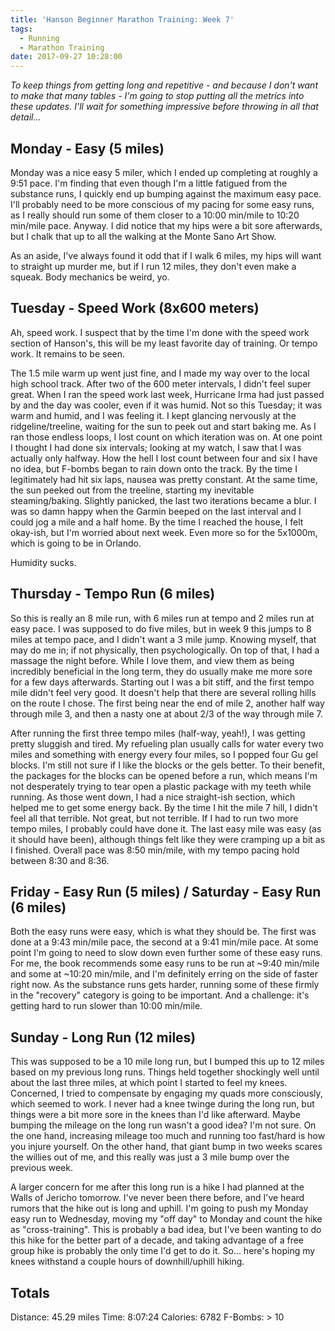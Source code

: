 ```yaml
---
title: 'Hanson Beginner Marathon Training: Week 7'
tags:
  - Running
  - Marathon Training
date: 2017-09-27 10:28:00
---
```



*To keep things from getting long and repetitive - and because I don't want to make that many tables - I'm going to stop putting all the metrics into these updates. I'll wait for something impressive before throwing in all that detail...*

## Monday - Easy (5 miles)

Monday was a nice easy 5 miler, which I ended up completing at roughly a 9:51 pace. I'm finding that even though I'm a little fatigued from the substance runs, I quickly end up bumping against the maximum easy pace. I'll probably need to be more conscious of my pacing for some easy runs, as I really should run some of them closer to a 10:00 min/mile to 10:20 min/mile pace. Anyway. I did notice that my hips were a bit sore afterwards, but I chalk that up to all the walking at the Monte Sano Art Show.

As an aside, I've always found it odd that if I walk 6 miles, my hips will want to straight up murder me, but if I run 12 miles, they don't even make a squeak. Body mechanics be weird, yo.

## Tuesday - Speed Work (8x600 meters)

Ah, speed work. I suspect that by the time I'm done with the speed work section of Hanson's, this will be my least favorite day of training. Or tempo work. It remains to be seen.

The 1.5 mile warm up went just fine, and I made my way over to the local high school track. After two of the 600 meter intervals, I didn't feel super great. When I ran the speed work last week, Hurricane Irma had just passed by and the day was cooler, even if it was humid. Not so this Tuesday; it was warm and humid, and I was feeling it. I kept glancing nervously at the ridgeline/treeline, waiting for the sun to peek out and start baking me. As I ran those endless loops, I lost count on which iteration was on. At one point I thought I had done six intervals; looking at my watch, I saw that I was actually only halfway. How the hell I lost count between four and six I have no idea, but F-bombs began to rain down onto the track. By the time I legitimately had hit six laps, nausea was pretty constant. At the same time, the sun peeked out from the treeline, starting my inevitable steaming/baking. Slightly panicked, the last two iterations became a blur. I was so damn happy when the Garmin beeped on the last interval and I could jog a mile and a half home. By the time I reached the house, I felt okay-ish, but I'm worried about next week. Even more so for the 5x1000m, which is going to be in Orlando.

Humidity sucks.

## Thursday - Tempo Run (6 miles)

So this is really an 8 mile run, with 6 miles run at tempo and 2 miles run at easy pace. I was supposed to do five miles, but in week 9 this jumps to 8 miles at tempo pace, and I didn't want a 3 mile jump. Knowing myself, that may do me in; if not physically, then psychologically. On top of that, I had a massage the night before. While I love them, and view them as being incredibly beneficial in the long term, they do usually make me more sore for a few days afterwards. Starting out I was a bit stiff, and the first tempo mile didn't feel very good. It doesn't help that there are several rolling hills on the route I chose. The first being near the end of mile 2, another half way through mile 3, and then a nasty one at about 2/3 of the way through mile 7.

After running the first three tempo miles (half-way, yeah!), I was getting pretty sluggish and tired. My refueling plan usually calls for water every two miles and something with energy every four miles, so I popped four Gu gel blocks. I'm still not sure if I like the blocks or the gels better. To their benefit, the packages for the blocks can be opened before a run, which means I'm not desperately trying to tear open a plastic package with my teeth while running. As those went down, I had a nice straight-ish section, which helped me to get some energy back. By the time I hit the mile 7 hill, I didn't feel all that terrible. Not great, but not terrible. If I had to run two more tempo miles, I probably could have done it. The last easy mile was easy (as it should have been), although things felt like they were cramping up a bit as I finished. Overall pace was 8:50 min/mile, with my tempo pacing hold between 8:30 and 8:36.

## Friday - Easy Run (5 miles) / Saturday - Easy Run (6 miles)

Both the easy runs were easy, which is what they should be. The first was done at a 9:43 min/mile pace, the second at a 9:41 min/mile pace. At some point I'm going to need to slow down even further some of these easy runs. For me, the book recommends some easy runs to be run at ~9:40 min/mile and some at ~10:20 min/mile, and I'm definitely erring on the side of faster right now. As the substance runs gets harder, running some of these firmly in the "recovery" category is going to be important. And a challenge: it's getting hard to run slower than 10:00 min/mile.

## Sunday - Long Run (12 miles)

This was supposed to be a 10 mile long run, but I bumped this up to 12 miles based on my previous long runs. Things held together shockingly well until about the last three miles, at which point I started to feel my knees. Concerned, I tried to compensate by engaging my quads more consciously, which seemed to work. I never had a knee twinge during the long run, but things were a bit more sore in the knees than I'd like afterward. Maybe bumping the mileage on the long run wasn't a good idea? I'm not sure. On the one hand, increasing mileage too much and running too fast/hard is how you injure yourself. On the other hand, that giant bump in two weeks scares the willies out of me, and this really was just a 3 mile bump over the previous week.

A larger concern for me after this long run is a hike I had planned at the Walls of Jericho tomorrow. I've never been there before, and I've heard rumors that the hike out is long and uphill. I'm going to push my Monday easy run to Wednesday, moving my "off day" to Monday and count the hike as "cross-training". This is probably a bad idea, but I've been wanting to do this hike for the better part of a decade, and taking advantage of a free group hike is probably the only time I'd get to do it. So... here's hoping my knees withstand a couple hours of downhill/uphill hiking.

## Totals

Distance: 45.29 miles
Time: 8:07:24
Calories: 6782
F-Bombs: > 10
